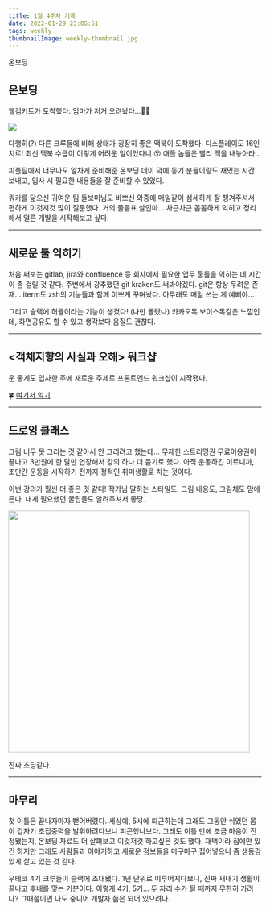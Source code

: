 ```yaml
---
title: 1월 4주차 기록
date: 2022-01-29 23:05:51
tags: weekly
thumbnailImage: weekly-thumbnail.jpg
---
```


온보딩

<!-- more -->

## 온보딩

웰컴키트가 도착했다. 엄마가 저거 오려놨다…🤦‍♀️

<img src="01.png" />

다행히(?) 다른 크루들에 비해 상태가 굉장히 좋은 맥북이 도착했다. 디스플레이도 16인치로! 최신 맥북 수급이 이렇게 어려운 일이었다니 😵 애플 놈들은 빨리 맥을 내놓아라…

피플팀에서 너무나도 알차게 준비해준 온보딩 데이 덕에 동기 분들이랑도 재밌는 시간 보내고, 입사 시 필요한 내용들을 잘 준비할 수 있었다.

쿼카를 닮으신 귀여운 팀 돌보미님도 바쁘신 와중에 매일같이 섬세하게 잘 챙겨주셔서 편하게 이것저것 많이 질문했다. 거의 물음표 살인마… 차근차근 꼼꼼하게 익히고 정리해서 얼른 개발을 시작해보고 싶다.

---

## 새로운 툴 익히기

처음 써보는 gitlab, jira와 confluence 등 회사에서 필요한 업무 툴들을 익히는 데 시간이 좀 걸릴 것 같다. 주변에서 강추했던 git kraken도 써봐야겠다. git은 항상 두려운 존재… iterm도 zsh의 기능들과 함께 이쁘게 꾸며놨다. 아무래도 매일 쓰는 게 예뻐야…

그리고 슬랙에 허들이라는 기능이 생겼다! (나만 몰랐나) 카카오톡 보이스톡같은 느낌인데, 화면공유도 할 수 있고 생각보다 음질도 괜찮다.

---

## <객체지향의 사실과 오해> 워크샵

운 좋게도 입사한 주에 새로운 주제로 프론트엔드 워크샵이 시작됐다.

🍀 [여기서 읽기](https://zigsong.github.io/2021/01/29/oop-true-and-false-1/)

---

## 드로잉 클래스

그림 너무 못 그리는 것 같아서 안 그리려고 했는데… 무제한 스트리밍권 무료이용권이 끝나고 3만원에 한 달만 연장해서 강의 하나 더 듣기로 했다. 아직 운동하긴 이르니까, 조만간 운동을 시작하기 전까지 정적인 취미생활로 치는 것이다.

이번 강의가 훨씬 더 좋은 것 같다! 작가님 말하는 스타일도, 그림 내용도, 그림체도 맘에 든다. 내게 필요했던 꿀팁들도 알려주셔서 좋당.

<img src="02.jpeg" width="480px" />

진짜 초딩같다.

---

## 마무리

첫 이틀은 끝나자마자 뻗어버렸다. 세상에, 5시에 퇴근하는데 그래도 그동안 쉬었던 몸이 갑자기 초집중력을 발휘하려다보니 피곤했나보다. 그래도 이틀 만에 조금 마음이 진정됐는지, 온보딩 자료도 더 살펴보고 이것저것 하고싶은 것도 했다. 재택이라 집에만 있긴 하지만 그래도 사람들과 이야기하고 새로운 정보들을 마구마구 집어넣으니 좀 생동감 있게 살고 있는 것 같다.

우테코 4기 크루들이 슬랙에 초대됐다. 1년 단위로 이루어지다보니, 진짜 새내기 생활이 끝나고 후배를 맞는 기분이다. 이렇게 4기, 5기… 두 자리 수가 될 때까지 무한히 가려나? 그때쯤이면 나도 중니어 개발자 쯤은 되어 있으려나.
